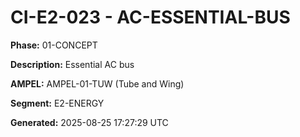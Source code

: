 # CI-E2-023 - AC-ESSENTIAL-BUS

**Phase:** 01-CONCEPT

**Description:** Essential AC bus

**AMPEL:** AMPEL-01-TUW (Tube and Wing)

**Segment:** E2-ENERGY

**Generated:** 2025-08-25 17:27:29 UTC
